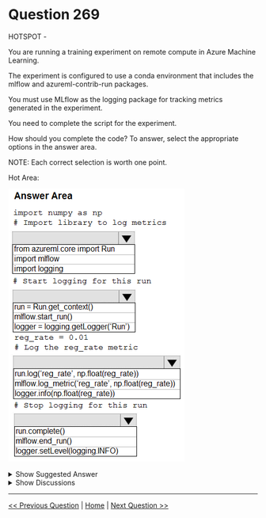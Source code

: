 # Question 269

HOTSPOT -

You are running a training experiment on remote compute in Azure Machine Learning.

The experiment is configured to use a conda environment that includes the mlflow and azureml-contrib-run packages.

You must use MLflow as the logging package for tracking metrics generated in the experiment.

You need to complete the script for the experiment.

How should you complete the code? To answer, select the appropriate options in the answer area.

NOTE: Each correct selection is worth one point.

Hot Area:

![Question Image](images/q269_q_0029100001.png)

<details>
  <summary>Show Suggested Answer</summary>

  <img src="images/q269_ans_0_0029200001.png" alt="Answer Image"><br>
<p>Box 1: import mlflow -</p>
<p>Import the mlflow and Workspace classes to access MLflow&#x27;s tracking URI and configure your workspace.</p>
<p>Box 2: mlflow.start_run()</p>
<p>Set the MLflow experiment name with set_experiment() and start your training run with start_run().</p>
<p>Box 3: mlflow.log_metric(&#x27; ..&#x27;)</p>
<p>Use log_metric() to activate the MLflow logging API and begin logging your training run metrics.</p>
<p>Box 4: mlflow.end_run()</p>
<p>Close the run:</p>
<p>run.endRun()</p>
<p>Reference:</p>
<p>https://docs.microsoft.com/en-us/azure/machine-learning/how-to-use-mlflow</p>

</details>

<details>
  <summary>Show Discussions</summary>

<blockquote><p><strong>dev2dev</strong> <code>(Tue 20 Sep 2022 11:31)</code> - <em>Upvotes: 15</em></p><p>Correct
https://www.mlflow.org/docs/latest/python_api/mlflow.html</p></blockquote>
<blockquote><p><strong>Anty85</strong> <code>(Thu 22 Sep 2022 09:31)</code> - <em>Upvotes: 6</em></p><p>Yup. https://docs.microsoft.com/en-us/azure/machine-learning/how-to-use-mlflow</p></blockquote>
<blockquote><p><strong>Yuriy_Ch</strong> <code>(Sun 08 Sep 2024 11:25)</code> - <em>Upvotes: 1</em></p><p>Exactly this question was on exam 07/March/2023</p></blockquote>
<blockquote><p><strong>ABHINAVY27</strong> <code>(Sun 12 Nov 2023 23:08)</code> - <em>Upvotes: 1</em></p><p>You don&#x27;t see end_run in the docs coz they use &#x27;while mlflow.start_run&#x27; to avoid using it @ TheYazan</p></blockquote>
<blockquote><p><strong>TheYazan</strong> <code>(Wed 06 Sep 2023 07:27)</code> - <em>Upvotes: 1</em></p><p>I don&#x27;t see any use of end_run in the docs</p></blockquote>
<blockquote><p><strong>TheYazan</strong> <code>(Wed 06 Sep 2023 07:29)</code> - <em>Upvotes: 1</em></p><p>and what are the libraries to log metrics?</p></blockquote>
<blockquote><p><strong>AI247</strong> <code>(Sun 07 May 2023 21:10)</code> - <em>Upvotes: 2</em></p><p>on exam 5 Nov 2021</p></blockquote>
<blockquote><p><strong>hargur</strong> <code>(Thu 20 Apr 2023 09:51)</code> - <em>Upvotes: 3</em></p><p>on 19Oct2021</p></blockquote>

</details>

---

[<< Previous Question](question_268.md) | [Home](/index.md) | [Next Question >>](question_270.md)
